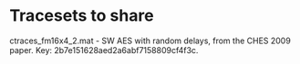 # Tracesets to share

ctraces_fm16x4_2.mat - SW AES with random delays, from the CHES 2009 paper. Key: 2b7e151628aed2a6abf7158809cf4f3c.
